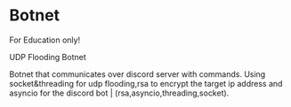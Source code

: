 # Botnet
For Education only!

UDP Flooding Botnet

Botnet that communicates over discord server with commands. 
Using socket&threading for udp flooding,rsa to encrypt the target ip address and asyncio for the discord bot
| (rsa,asyncio,threading,socket).
 

